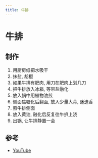 ```yaml
---
title: 牛排
---
```


# 牛排

## 制作

1. 用厨房纸把水吸干
2. 抹盐, 胡椒
3. 如果牛排有肥肉, 用刀在肥肉上划几刀
4. 把牛排放入冰箱, 等带盐融化
5. 放入锅中用植物油煎
6. 侧面焦糖化后翻面, 放入少量大蒜, 迷迭香
7. 煎牛排侧面
8. 放入黄油, 融化后反复往牛扒上浇
9. 出锅, 让牛排静置一会

## 参考

- [YouTube](https://www.youtube.com/watch?v=8ZnzNO_Uk0Q&list=WL&index=182)
